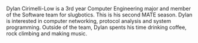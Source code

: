 Dylan Cirimelli-Low is a 3rd year Computer Engineering major and member of the Software team for slugbotics. 
This is his second MATE season. Dylan is interested in computer networking, protocol analysis and system 
programming. Outside of the team, Dylan spents his time drinking coffee, rock climbing and making music.
